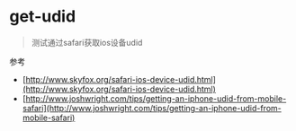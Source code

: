 # get-udid

> 测试通过safari获取ios设备udid

参考 

* [http://www.skyfox.org/safari-ios-device-udid.html](http://www.skyfox.org/safari-ios-device-udid.html)
* [http://www.joshwright.com/tips/getting-an-iphone-udid-from-mobile-safari](http://www.joshwright.com/tips/getting-an-iphone-udid-from-mobile-safari)